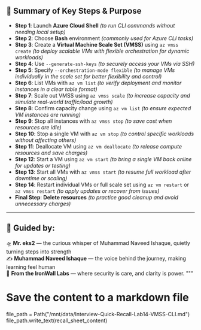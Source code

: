 

## 🚀 Summary of Key Steps & Purpose

- **Step 1**: Launch **Azure Cloud Shell** *(to run CLI commands without needing local setup)*  
- **Step 2**: Choose **Bash** environment *(commonly used for Azure CLI tasks)*  
- **Step 3**: Create a **Virtual Machine Scale Set (VMSS)** using `az vmss create` *(to deploy scalable VMs with flexible orchestration for dynamic workloads)*  
- **Step 4**: Use `--generate-ssh-keys` *(to securely access your VMs via SSH)*  
- **Step 5**: Specify `--orchestration-mode flexible` *(to manage VMs individually in the scale set for better flexibility and control)*  
- **Step 6**: List VMs with `az vm list` *(to verify deployment and monitor instances in a clear table format)*  
- **Step 7**: Scale out VMSS using `az vmss scale` *(to increase capacity and simulate real-world traffic/load growth)*  
- **Step 8**: Confirm capacity change using `az vm list` *(to ensure expected VM instances are running)*  
- **Step 9**: Stop all instances with `az vmss stop` *(to save cost when resources are idle)*  
- **Step 10**: Stop a single VM with `az vm stop` *(to control specific workloads without affecting others)*  
- **Step 11**: Deallocate VM using `az vm deallocate` *(to release compute resources and save charges)*  
- **Step 12**: Start a VM using `az vm start` *(to bring a single VM back online for updates or testing)*  
- **Step 13**: Start all VMs with `az vmss start` *(to resume full workload after downtime or scaling)*  
- **Step 14**: Restart individual VMs or full scale set using `az vm restart` or `az vmss restart` *(to apply updates or recover from issues)*  
- **Final Step**: **Delete resources** *(to practice good cleanup and avoid unnecessary charges)*

---

## 🧾 Guided by:  
🛸 **Mr. eks2** — the curious whisper of Muhammad Naveed Ishaque, quietly turning steps into strength  
✍️ **Muhammad Naveed Ishaque** — the voice behind the journey, making learning feel human  
🔐 **From the IronWall Labs** — where security is care, and clarity is power.
"""

# Save the content to a markdown file
file_path = Path("/mnt/data/Interview-Quick-Recall-Lab14-VMSS-CLI.md")
file_path.write_text(recall_sheet_content)

